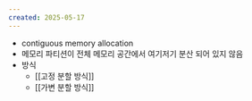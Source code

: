 ```yaml
---
created: 2025-05-17
---
```

- contiguous memory allocation
- 메모리 파티션이 전체 메모리 공간에서 여기저기 분산 되어 있지 않음
- 방식
	- [[고정 분할 방식]]
	- [[가변 분할 방식]]